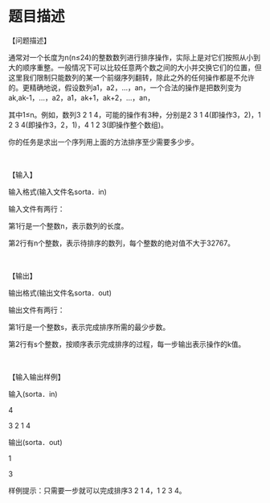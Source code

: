 # 题目描述


<p>
【问题描述】
</p>
<p>
通常对一个长度为n(n≤24)的整数数列进行排序操作，实际上是对它们按照从小到大的顺序重整。一般情况下可以比较任意两个数之间的大小并交换它们的位置，但这里我们限制只能数列的某一个前缀序列翻转，除此之外的任何操作都是不允许的。更精确地说，假设数列a1，a2，…，an，一个合法的操作是把数列变为ak,ak-1，…，a2，a1，ak+1，ak+2，…，an，
</p>
<p>
其中1<k< span="">≤n。例如，数列3 2 1 4，可能的操作有3种，分别是2 3 1 4(即操作3，2)，1 2 3 4(即操作3，2，1)，4 1 2 3(即操作整个数组)。</k<>
</p>
<p>
你的任务是求出一个序列用上面的方法排序至少需要多少步。
</p>
<p>
<br/>
</p>
<p>
【输入】
</p>
<p>
输入格式(输入文件名sorta．in)
</p>
<p>
输入文件有两行：
</p>
<p>
第1行是一个整数n，表示数列的长度。
</p>
<p>
第2行有n个整数，表示待排序的数列，每个整数的绝对值不大于32767。
</p>
<p>
<br/>
</p>
<p>
【输出】
</p>
<p>
输出格式(输出文件名sorta．out)
</p>
<p>
输出文件有两行：
</p>
<p>
第1行是一个整数s，表示完成排序所需的最少步数。
</p>
<p>
第2行有s个整数，按顺序表示完成排序的过程，每一步输出表示操作的k值。
</p>
<p>
<br/>
</p>
<p>
【输入输出样例】
</p>
<p>
输入(sorta．in)
</p>
<p>
4
</p>
<p>
3 2 1 4
</p>
<p>
输出(sorta．out)
</p>
<p>
1
</p>
<p>
3
</p>
<p>
样例提示：只需要一步就可以完成排序3 2 1 4，1 2 3 4。
</p>
<p>
<br/>
</p>
